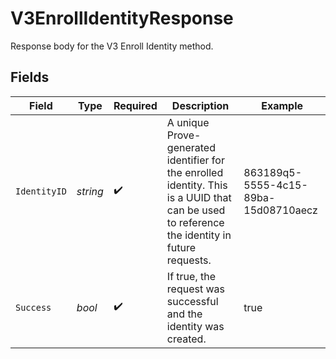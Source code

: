 # V3EnrollIdentityResponse

Response body for the V3 Enroll Identity method.


## Fields

| Field                                                                                                                                        | Type                                                                                                                                         | Required                                                                                                                                     | Description                                                                                                                                  | Example                                                                                                                                      |
| -------------------------------------------------------------------------------------------------------------------------------------------- | -------------------------------------------------------------------------------------------------------------------------------------------- | -------------------------------------------------------------------------------------------------------------------------------------------- | -------------------------------------------------------------------------------------------------------------------------------------------- | -------------------------------------------------------------------------------------------------------------------------------------------- |
| `IdentityID`                                                                                                                                 | *string*                                                                                                                                     | :heavy_check_mark:                                                                                                                           | A unique Prove-generated identifier for the enrolled identity. This is a UUID that can be used to reference the identity in future requests. | 863189q5-5555-4c15-89ba-15d08710aecz                                                                                                         |
| `Success`                                                                                                                                    | *bool*                                                                                                                                       | :heavy_check_mark:                                                                                                                           | If true, the request was successful and the identity was created.                                                                            | true                                                                                                                                         |